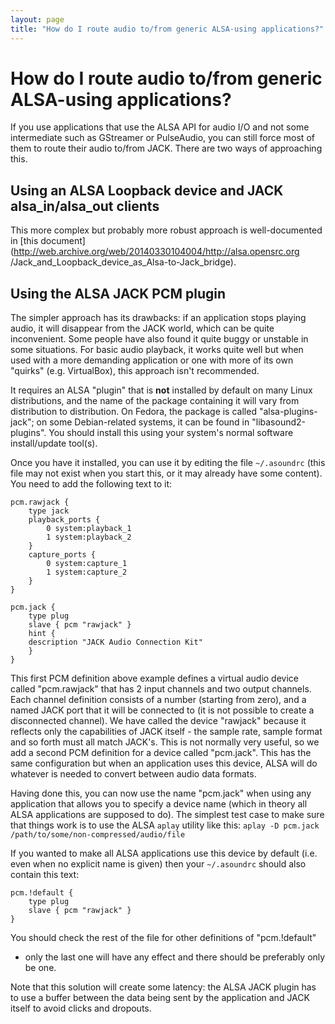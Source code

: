 ```yaml
---
layout: page
title: "How do I route audio to/from generic ALSA-using applications?"
---
```


# How do I route audio to/from generic ALSA-using applications?

If you use applications that use the ALSA API for audio I/O and not some
intermediate such as GStreamer or PulseAudio, you can still force most of them
to route their audio to/from JACK. There are two ways of approaching this.

## Using an ALSA Loopback device and JACK alsa_in/alsa_out clients

This more complex but probably more robust approach is well-documented in
[this
document](http://web.archive.org/web/20140330104004/http://alsa.opensrc.org
/Jack_and_Loopback_device_as_Alsa-to-Jack_bridge).

## Using the ALSA JACK PCM plugin

The simpler approach has its drawbacks: if an application stops playing audio,
it will disappear from the JACK world, which can be quite inconvenient. Some
people have also found it quite buggy or unstable in some situations. For
basic audio playback, it works quite well but when used with a more demanding
application or one with more of its own "quirks" (e.g. VirtualBox), this
approach isn't recommended.

It requires an ALSA "plugin" that is **not** installed by default on many
Linux distributions, and the name of the package containing it will vary from
distribution to distribution. On Fedora, the package is called "alsa-plugins-
jack"; on some Debian-related systems, it can be found in
"libasound2-plugins". You should install this using your system's normal
software install/update tool(s).

Once you have it installed, you can use it by editing the file `~/.asoundrc`
(this file may not exist when you start this, or it may already have some
content). You need to add the following text to it:

    
    
    pcm.rawjack {
        type jack
        playback_ports {
            0 system:playback_1
            1 system:playback_2
        }
        capture_ports {
            0 system:capture_1
            1 system:capture_2
        }
    }
    
    pcm.jack {
        type plug
        slave { pcm "rawjack" }
        hint {
     	description "JACK Audio Connection Kit"
        }
    }
    

This first PCM definition above example defines a virtual audio device called
"pcm.rawjack" that has 2 input channels and two output channels. Each channel
definition consists of a number (starting from zero), and a named JACK port
that it will be connected to (it is not possible to create a disconnected
channel). We have called the device "rawjack" because it reflects only the
capabilities of JACK itself - the sample rate, sample format and so forth must
all match JACK's. This is not normally very useful, so we add a second PCM
definition for a device called "pcm.jack". This has the same configuration but
when an application uses this device, ALSA will do whatever is needed to
convert between audio data formats.

Having done this, you can now use the name "pcm.jack" when using any
application that allows you to specify a device name (which in theory all ALSA
applications are supposed to do). The simplest test case to make sure that
things work is to use the ALSA `aplay` utility like this: `aplay -D pcm.jack
/path/to/some/non-compressed/audio/file`

If you wanted to make all ALSA applications use this device by default (i.e.
even when no explicit name is given) then your `~/.asoundrc` should also
contain this text:

    
    
    pcm.!default {
        type plug
        slave { pcm "rawjack" }
    }
    

You should check the rest of the file for other definitions of "pcm.!default"
- only the last one will have any effect and there should be preferably only
be one.

Note that this solution will create some latency: the ALSA JACK plugin has to
use a buffer between the data being sent by the application and JACK itself to
avoid clicks and dropouts.

